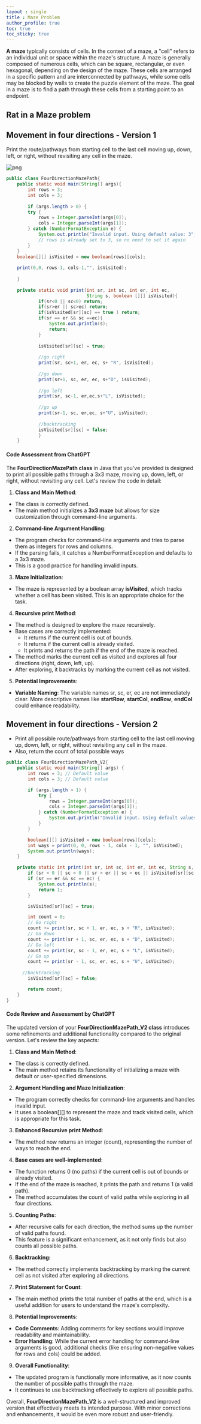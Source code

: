 ```yaml
---
layout : single
title : Maze Problem
author_profile: true
toc: true
toc_sticky: true
---
```


**A maze** typically consists of cells. In the context of a maze, a "cell" refers to an individual unit or space within the maze's structure. A maze is generally composed of numerous cells, which can be square, rectangular, or even hexagonal, depending on the design of the maze. These cells are arranged in a specific pattern and are interconnected by pathways, while some cells may be blocked by walls to create the puzzle element of the maze. The goal in a maze is to find a path through these cells from a starting point to an endpoint.

## Rat in a Maze problem

## Movement in four directions - Version 1

Print the route/pathways from starting cell to the last cell moving up, down, left, or right, without revisiting any cell in the maze.  
  
![png](Maze.png)  
  
```java
public class FourDirectionMazePath{
    public static void main(String[] args){
        int rows = 3;
        int cols = 3;
        
        if (args.length > 0) {
        try {
            rows = Integer.parseInt(args[0]);
            cols = Integer.parseInt(args[1]);
        } catch (NumberFormatException e) {
            System.out.println("Invalid input. Using default value: 3");
            // rows is already set to 3, so no need to set it again
        }
    }    
    boolean[][] isVisited = new boolean[rows][cols];
    
    print(0,0, rows-1, cols-1,"", isVisited);
        
    }
    
    private static void print(int sr, int sc, int er, int ec,
                              String s, boolean [][] isVisited){
            if(sr<0 || sc<0) return;
            if(sr>er || sc>ec) return;
            if(isVisited[sr][sc] == true ) return;
            if(sr == er && sc ==ec){
                System.out.println(s);
                return;
            }
            
            isVisited[sr][sc] = true;
            
            //go right
            print(sr, sc+1, er, ec, s+ "R", isVisited);
            
            //go down
            print(sr+1, sc, er, ec, s+"D", isVisited);
            
            //go left
            print(sr, sc-1, er,ec,s+"L", isVisited);
            
            //go up
            print(sr-1, sc, er,ec, s+"U", isVisited);
            
            //backtracking
            isVisited[sr][sc] = false;
            }
    }

```  
  
#### Code Assessment from ChatGPT

The **FourDirectionMazePath class** in Java that you've provided is designed to print all possible paths through a 3x3 maze, moving up, down, left, or right, without revisiting any cell. Let's review the code in detail:

1.	**Class and Main Method**:
- The class is correctly defined.
- The main method initializes a **3x3 maze** but allows for size customization through command-line arguments.
2.	**Command-line Argument Handling**:
- The program checks for command-line arguments and tries to parse them as integers for rows and columns.
- If the parsing fails, it catches a NumberFormatException and defaults to a 3x3 maze.
- This is a good practice for handling invalid inputs.
3.	**Maze Initialization**:
- The maze is represented by a boolean array **isVisited**, which tracks whether a cell has been visited. This is an appropriate choice for the task.
4.	**Recursive print Method**:
- The method is designed to explore the maze recursively.
- Base cases are correctly implemented:  
  - It returns if the current cell is out of bounds.  
  - It returns if the current cell is already visited.
  - It prints and returns the path if the end of the maze is reached.
- The method marks the current cell as visited and explores all four directions (right, down, left, up).
- After exploring, it backtracks by marking the current cell as not visited.
5.	**Potential Improvements**:
- **Variable Naming**: The variable names sr, sc, er, ec are not immediately clear. More descriptive names like **startRow**, **startCol**, **endRow**, **endCol** could enhance readability.  

## Movement in four directions - Version 2

- Print all possible route/pathways from starting cell to the last cell moving up, down, left, or right, without revisiting any cell in the maze.
- Also, return the count of total possible ways

```java
public class FourDirectionMazePath_V2{
    public static void main(String[] args) {
        int rows = 3; // Default value
        int cols = 3; // Default value

        if (args.length > 1) {
            try {
                rows = Integer.parseInt(args[0]);
                cols = Integer.parseInt(args[1]);
            } catch (NumberFormatException e) {
                System.out.println("Invalid input. Using default values for rows and cols: 3");
            }
        }

        boolean[][] isVisited = new boolean[rows][cols];
        int ways = print(0, 0, rows - 1, cols - 1, "", isVisited);
        System.out.println(ways);
    }

    private static int print(int sr, int sc, int er, int ec, String s, boolean[][] isVisited) {
        if (sr < 0 || sc < 0 || sr > er || sc > ec || isVisited[sr][sc]) return 0;
        if (sr == er && sc == ec) {
            System.out.println(s);
            return 1;
        }

        isVisited[sr][sc] = true;

        int count = 0;
        // Go right
        count += print(sr, sc + 1, er, ec, s + "R", isVisited); 
        // Go down
        count += print(sr + 1, sc, er, ec, s + "D", isVisited);
        // Go left
        count += print(sr, sc - 1, er, ec, s + "L", isVisited); 
        // Go up
        count += print(sr - 1, sc, er, ec, s + "U", isVisited);
	  
	  //backtracking 
        isVisited[sr][sc] = false;

        return count;
    }
}
```  

#### Code Review and Assessment by ChatGPT

The updated version of your **FourDirectionMazePath_V2 class** introduces some refinements and additional functionality compared to the original version. Let's review the key aspects:

1.	**Class and Main Method**:
- The class is correctly defined.
- The main method retains its functionality of initializing a maze with default or user-specified dimensions.
2.	**Argument Handling and Maze Initialization**:
- The program correctly checks for command-line arguments and handles invalid input.
- It uses a boolean[][] to represent the maze and track visited cells, which is appropriate for this task.
3.	**Enhanced Recursive print Method**:
- The method now returns an integer (count), representing the number of ways to reach the end.
4.	**Base cases are well-implemented**:
- The function returns 0 (no paths) if the current cell is out of bounds or already visited.
- If the end of the maze is reached, it prints the path and returns 1 (a valid path).
- The method accumulates the count of valid paths while exploring in all four directions.
5. **Counting Paths**:
- After recursive calls for each direction, the method sums up the number of valid paths found.
- This feature is a significant enhancement, as it not only finds but also counts all possible paths.
6. **Backtracking:**
- The method correctly implements backtracking by marking the current cell as not visited after exploring all directions.
7. **Print Statement for Count**:
- The main method prints the total number of paths at the end, which is a useful addition for users to understand the maze's complexity.
8. **Potential Improvements**:
- **Code Comments**: Adding comments for key sections would improve readability and maintainability.
- **Error Handling**: While the current error handling for command-line arguments is good, additional checks (like ensuring non-negative values for rows and cols) could be added.
9.	**Overall Functionality**:
- The updated program is functionally more informative, as it now counts the number of possible paths through the maze.
- It continues to use backtracking effectively to explore all possible paths.  
  
Overall, **FourDirectionMazePath_V2** is a well-structured and improved version that effectively meets its intended purpose. With minor corrections and enhancements, it would be even more robust and user-friendly.



